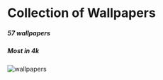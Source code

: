 # Collection of Wallpapers 
##### 57 wallpapers
##### Most in 4k

![wallpapers](resources/Preview.png)
